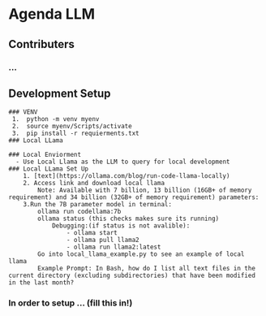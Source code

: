 # Agenda LLM

## Contributers

### ...

## Development Setup
    ### VENV
     1.  python -m venv myenv
     2.  source myenv/Scripts/activate
     3.  pip install -r requierments.txt
    ### Local LLama

    ### Local Enviorment
      - Use Local Llama as the LLM to query for local development
    ### Local LLama Set Up
        1. [text](https://ollama.com/blog/run-code-llama-locally)  
        2. Access link and download local llama
            Note: Available with 7 billion, 13 billion (16GB+ of memory requirement) and 34 billion (32GB+ of memory requirement) parameters:
        3.Run the 7B parameter model in terminal: 
            ollama run codellama:7b
            ollama status (this checks makes sure its running)
                Debugging:(if status is not avalible):
                    - ollama start
                    - ollama pull llama2
                    - ollama run llama2:latest
            Go into local_llama_example.py to see an example of local llama
            Example Prompt: In Bash, how do I list all text files in the current directory (excluding subdirectories) that have been modified in the last month?

### In order to setup ... (fill this in!)
